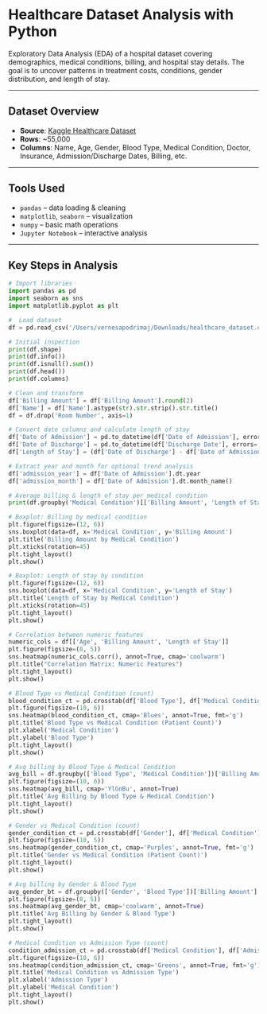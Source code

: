 # Healthcare Dataset Analysis with Python

Exploratory Data Analysis (EDA) of a hospital dataset covering demographics, medical conditions, billing, and hospital stay details. The goal is to uncover patterns in treatment costs, conditions, gender distribution, and length of stay.

---

## Dataset Overview

-  **Source**: [Kaggle Healthcare Dataset](https://www.kaggle.com/datasets/prasad22/healthcare-dataset)
-  **Rows**: ~55,000
- **Columns**: Name, Age, Gender, Blood Type, Medical Condition, Doctor, Insurance, Admission/Discharge Dates, Billing, etc.

---

## Tools Used

- `pandas` – data loading & cleaning  
- `matplotlib`, `seaborn` – visualization  
- `numpy` – basic math operations  
- `Jupyter Notebook` – interactive analysis

---

## Key Steps in Analysis
```python
# Import libraries
import pandas as pd
import seaborn as sns
import matplotlib.pyplot as plt

#  Load dataset
df = pd.read_csv('/Users/vernesapodrimaj/Downloads/healthcare_dataset.csv')

# Initial inspection
print(df.shape)
print(df.info())
print(df.isnull().sum())
print(df.head())
print(df.columns)

# Clean and transform
df['Billing Amount'] = df['Billing Amount'].round(2)
df['Name'] = df['Name'].astype(str).str.strip().str.title()
df = df.drop('Room Number', axis=1)

# Convert date columns and calculate length of stay
df['Date of Admission'] = pd.to_datetime(df['Date of Admission'], errors='coerce')
df['Date of Discharge'] = pd.to_datetime(df['Discharge Date'], errors='coerce')
df['Length of Stay'] = (df['Date of Discharge'] - df['Date of Admission']).dt.days

# Extract year and month for optional trend analysis
df['admission_year'] = df['Date of Admission'].dt.year
df['admission_month'] = df['Date of Admission'].dt.month_name()

# Average billing & length of stay per medical condition
print(df.groupby('Medical Condition')[['Billing Amount', 'Length of Stay']].mean().round(2).sort_values('Billing Amount'))

# Boxplot: Billing by medical condition
plt.figure(figsize=(12, 6))
sns.boxplot(data=df, x='Medical Condition', y='Billing Amount')
plt.title('Billing Amount by Medical Condition')
plt.xticks(rotation=45)
plt.tight_layout()
plt.show()

# Boxplot: Length of stay by condition
plt.figure(figsize=(12, 6))
sns.boxplot(data=df, x='Medical Condition', y='Length of Stay')
plt.title('Length of Stay by Medical Condition')
plt.xticks(rotation=45)
plt.tight_layout()
plt.show()

# Correlation between numeric features
numeric_cols = df[['Age', 'Billing Amount', 'Length of Stay']]
plt.figure(figsize=(8, 5))
sns.heatmap(numeric_cols.corr(), annot=True, cmap='coolwarm')
plt.title("Correlation Matrix: Numeric Features")
plt.tight_layout()
plt.show()

# Blood Type vs Medical Condition (count)
blood_condition_ct = pd.crosstab(df['Blood Type'], df['Medical Condition'])
plt.figure(figsize=(10, 6))
sns.heatmap(blood_condition_ct, cmap='Blues', annot=True, fmt='g')
plt.title('Blood Type vs Medical Condition (Patient Count)')
plt.xlabel('Medical Condition')
plt.ylabel('Blood Type')
plt.tight_layout()
plt.show()

# Avg billing by Blood Type & Medical Condition
avg_bill = df.groupby(['Blood Type', 'Medical Condition'])['Billing Amount'].mean().unstack().round(1)
plt.figure(figsize=(10, 6))
sns.heatmap(avg_bill, cmap='YlGnBu', annot=True)
plt.title('Avg Billing by Blood Type & Medical Condition')
plt.tight_layout()
plt.show()

# Gender vs Medical Condition (count)
gender_condition_ct = pd.crosstab(df['Gender'], df['Medical Condition'])
plt.figure(figsize=(10, 5))
sns.heatmap(gender_condition_ct, cmap='Purples', annot=True, fmt='g')
plt.title('Gender vs Medical Condition (Patient Count)')
plt.tight_layout()
plt.show()

# Avg billing by Gender & Blood Type
avg_gender_bt = df.groupby(['Gender', 'Blood Type'])['Billing Amount'].mean().unstack().round(1)
plt.figure(figsize=(8, 5))
sns.heatmap(avg_gender_bt, cmap='coolwarm', annot=True)
plt.title('Avg Billing by Gender & Blood Type')
plt.tight_layout()
plt.show()

# Medical Condition vs Admission Type (count)
condition_admission_ct = pd.crosstab(df['Medical Condition'], df['Admission Type'])
plt.figure(figsize=(10, 6))
sns.heatmap(condition_admission_ct, cmap='Greens', annot=True, fmt='g')
plt.title('Medical Condition vs Admission Type')
plt.xlabel('Admission Type')
plt.ylabel('Medical Condition')
plt.tight_layout()
plt.show()

